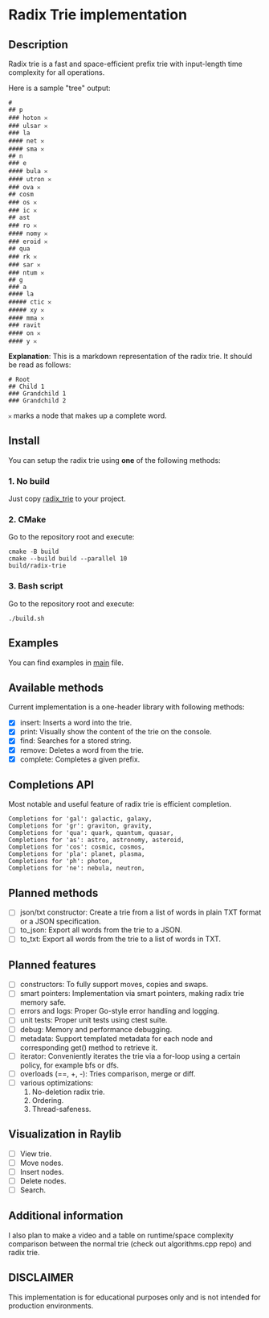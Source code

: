 # Radix Trie implementation

## Description
Radix trie is a fast and space-efficient prefix trie with input-length time complexity for all operations. 

Here is a sample "tree" output:

```
# 
## p
### hoton 𐄂
### ulsar 𐄂
### la
#### net 𐄂
#### sma 𐄂
## n
### e
#### bula 𐄂
#### utron 𐄂
### ova 𐄂
## cosm
### os 𐄂
### ic 𐄂
## ast
### ro 𐄂
#### nomy 𐄂
### eroid 𐄂
## qua
### rk 𐄂
### sar 𐄂
### ntum 𐄂
## g
### a
#### la
##### ctic 𐄂
##### xy 𐄂
#### mma 𐄂
### ravit
#### on 𐄂
#### y 𐄂
```

**Explanation**: This is a markdown representation of the radix trie. It should be read as follows:
```
# Root
## Child 1
### Grandchild 1
### Grandchild 2
```

`𐄂` marks a node that makes up a complete word. 

## Install

You can setup the radix trie using **one** of the following methods:

### 1. No build
Just copy [radix\_trie](src/radix_trie.hpp) to your project.

### 2. CMake
Go to the repository root and execute:
```
cmake -B build
cmake --build build --parallel 10
build/radix-trie
```

### 3. Bash script
Go to the repository root and execute:
```
./build.sh
```

## Examples
You can find examples in [main](main.cpp) file.

## Available methods 
Current implementation is a one-header library with following methods:
- [x] insert: Inserts a word into the trie.
- [x] print: Visually show the content of the trie on the console. 
- [x] find: Searches for a stored string.
- [x] remove: Deletes a word from the trie.
- [x] complete: Completes a given prefix.

## Completions API
Most notable and useful feature of radix trie is efficient completion.

```
Completions for 'gal': galactic, galaxy, 
Completions for 'gr': graviton, gravity, 
Completions for 'qua': quark, quantum, quasar, 
Completions for 'as': astro, astronomy, asteroid, 
Completions for 'cos': cosmic, cosmos, 
Completions for 'pla': planet, plasma, 
Completions for 'ph': photon, 
Completions for 'ne': nebula, neutron, 
```

## Planned methods
- [ ] json/txt constructor: Create a trie from a list of words in plain TXT format or a JSON specification.
- [ ] to\_json: Export all words from the trie to a JSON.
- [ ] to\_txt: Export all words from the trie to a list of words in TXT.

## Planned features
- [ ] constructors: To fully support moves, copies and swaps.
- [ ] smart pointers: Implementation via smart pointers, making radix trie memory safe.
- [ ] errors and logs: Proper Go-style error handling and logging. 
- [ ] unit tests: Proper unit tests using ctest suite. 
- [ ] debug: Memory and performance debugging. 
- [ ] metadata: Support templated metadata for each node and corresponding get() method to retrieve it.
- [ ] iterator: Conveniently iterates the trie via a for-loop using a certain policy, for example bfs or dfs.
- [ ] overloads (==, +, -): Tries comparison, merge or diff.
- [ ] various optimizations:
    1. No-deletion radix trie.
    2. Ordering.
    3. Thread-safeness.

## Visualization in Raylib
- [ ] View trie.
- [ ] Move nodes.
- [ ] Insert nodes.
- [ ] Delete nodes. 
- [ ] Search.

## Additional information
I also plan to make a video and a table on runtime/space complexity comparison between the normal trie (check out algorithms.cpp repo) and radix trie.

## DISCLAIMER
This implementation is for educational purposes only and is not intended for production environments.
